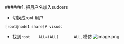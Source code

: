 ######1. 把用户名加入sudoers
- 切换成root 用户
```
[root@node1 share]# visudo
```
- 找到`root    ALL=(ALL)       ALL`, 模仿
![image.png](https://upload-images.jianshu.io/upload_images/6634703-f1bf78d415735923.png?imageMogr2/auto-orient/strip%7CimageView2/2/w/1240)
